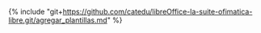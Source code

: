 {% include "git+https://github.com/catedu/libreOffice-la-suite-ofimatica-libre.git/agregar_plantillas.md" %}